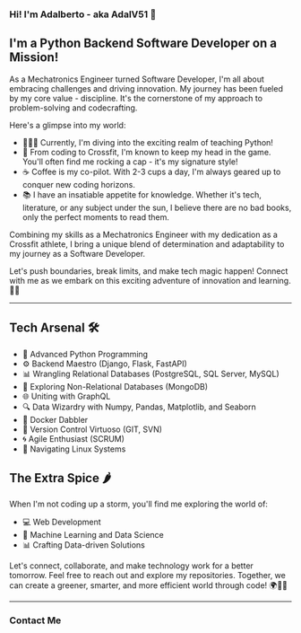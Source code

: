 ### Hi! I'm Adalberto - aka AdalV51 👋

## I'm a Python Backend Software Developer on a Mission!

As a Mechatronics Engineer turned Software Developer, I'm all about embracing challenges and driving innovation. My journey has been fueled by my core value - discipline. It's the cornerstone of my approach to problem-solving and codecrafting.

Here's a glimpse into my world:

- 👨🏻‍💻 Currently, I'm diving into the exciting realm of teaching Python!
- 🧢 From coding to Crossfit, I'm known to keep my head in the game. You'll often find me rocking a cap - it's my signature style!
- ☕ Coffee is my co-pilot. With 2-3 cups a day, I'm always geared up to conquer new coding horizons.
- 📚 I have an insatiable appetite for knowledge. Whether it's tech, literature, or any subject under the sun, I believe there are no bad books, only the perfect moments to read them.

Combining my skills as a Mechatronics Engineer with my dedication as a Crossfit athlete, I bring a unique blend of determination and adaptability to my journey as a Software Developer.

Let's push boundaries, break limits, and make tech magic happen! Connect with me as we embark on this exciting adventure of innovation and learning. 🚀🔥

---

## Tech Arsenal 🛠️

- 🐍 Advanced Python Programming
- ⚙️ Backend Maestro (Django, Flask, FastAPI)
- 📊 Wrangling Relational Databases (PostgreSQL, SQL Server, MySQL)
- 📒 Exploring Non-Relational Databases (MongoDB)
- 🌐 Uniting with GraphQL
- 🔍 Data Wizardry with Numpy, Pandas, Matplotlib, and Seaborn
- 🐳 Docker Dabbler
- 📜 Version Control Virtuoso (GIT, SVN)
- 🌀 Agile Enthusiast (SCRUM)
- 🐧 Navigating Linux Systems

## The Extra Spice 🌶️

When I'm not coding up a storm, you'll find me exploring the world of:

- 💻 Web Development
- 🤖 Machine Learning and Data Science
- 📊 Crafting Data-driven Solutions

Let's connect, collaborate, and make technology work for a better tomorrow. Feel free to reach out and explore my repositories. Together, we can create a greener, smarter, and more efficient world through code! 🌍👨‍💻

---

### Contact Me
[website]: https://github.com/AdalV51
[GitHub]: https://github.com/AdalV51
[instagram]: https://www.instagram.com/adalv51
[linkedin]: https://www.linkedin.com/in/adalberto-v%C3%A1zquez-rom%C3%A1n-2468811b2/
